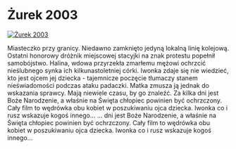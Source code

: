 Żurek 2003 
=============
[![Żurek 2003 ](http://vidos.pl/images/player.gif)](http://vidos.pl/urek-2003)

 Miasteczko przy granicy. Niedawno zamknięto jedyną lokalną linię kolejową. Ostatni honorowy dróżnik miejscowej stacyjki na znak protestu popełnił samobójstwo. Halina, wdowa przyrzekła zmarłemu mężowi ochrzcić nieślubnego synka ich kilkunastoletniej córki. Iwonka zdaje się nie wiedzieć, kto jest ojcem jej dziecka - tajemnicze poczęcie tłumaczy stanem nieświadomości podczas ataku padaczki. Matka zmusza ją jednak do wskazania sprawcy. Mają niewiele czasu, by go znaleźć. Za kilka dni jest Boże Narodzenie, a właśnie na Święta chłopiec powinien być ochrzczony. Cały film to wędrówka obu kobiet w poszukiwaniu ojca dziecka. Iwonka co i rusz wskazuje kogoś innego...   ... dni jest Boże Narodzenie, a właśnie na Święta chłopiec powinien być ochrzczony. Cały film to wędrówka obu kobiet w poszukiwaniu ojca dziecka. Iwonka co i rusz wskazuje kogoś innego...
